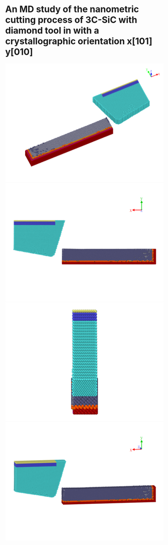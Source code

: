 # An MD study of the nanometric cutting process of 3C-SiC with diamond tool in with a crystallographic orientation x[101] y[010]

![isometric view](rendered_images/isometric_view.png)
![front view](rendered_images/front_view.png)
![left view](rendered_images/left_view.png)
![ortho view](rendered_images/ortho_view.png)
